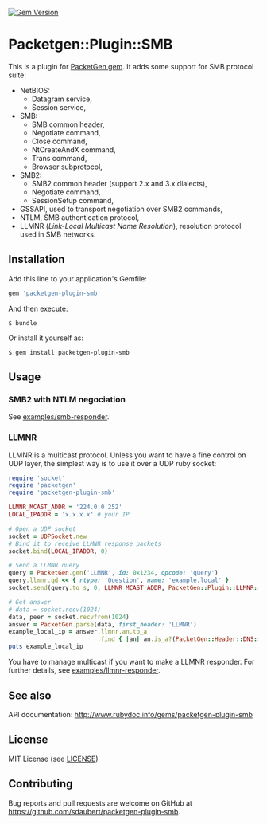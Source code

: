 [![Gem Version](https://badge.fury.io/rb/packetgen-plugin-smb.svg)](https://badge.fury.io/rb/packetgen-plugin-smb)

# Packetgen::Plugin::SMB

This is a plugin for [PacketGen gem](https://github.com/sdaubert/packetgen). It adds some support for SMB protocol suite:

* NetBIOS:
  * Datagram service,
  * Session service,
* SMB:
  * SMB common header,
  * Negotiate command,
  * Close command,
  * NtCreateAndX command,
  * Trans command,
  * Browser subprotocol,
* SMB2:
  * SMB2 common header (support 2.x and 3.x dialects),
  * Negotiate command,
  * SessionSetup command,
* GSSAPI, used to transport negotiation over SMB2 commands,
* NTLM, SMB authentication protocol,
* LLMNR (_Link-Local Multicast Name Resolution_), resolution protocol used in SMB networks.

## Installation

Add this line to your application's Gemfile:

```ruby
gem 'packetgen-plugin-smb'
```

And then execute:

    $ bundle

Or install it yourself as:

    $ gem install packetgen-plugin-smb

## Usage

### SMB2 with NTLM negociation

See [examples/smb-responder](/examples/smb-responder).

### LLMNR

LLMNR is a multicast protocol. Unless you want to have a fine control on UDP layer, the simplest way is to use it over a UDP ruby socket:

```ruby
require 'socket'
require 'packetgen'
require 'packetgen-plugin-smb'

LLMNR_MCAST_ADDR = '224.0.0.252'
LOCAL_IPADDR = 'x.x.x.x' # your IP

# Open a UDP socket
socket = UDPSocket.new
# Bind it to receive LLMNR response packets
socket.bind(LOCAL_IPADDR, 0)

# Send a LLMNR query
query = PacketGen.gen('LLMNR', id: 0x1234, opcode: 'query')
query.llmnr.qd << { rtype: 'Question', name: 'example.local' }
socket.send(query.to_s, 0, LLMNR_MCAST_ADDR, PacketGen::Plugin::LLMNR::UDP_PORT)

# Get answer
# data = socket.recv(1024)
data, peer = socket.recvfrom(1024)
answer = PacketGen.parse(data, first_header: 'LLMNR')
example_local_ip = answer.llmnr.an.to_a
                         .find { |an| an.is_a?(PacketGen::Header::DNS::RR) }.human_rdata
puts example_local_ip
```

You have to manage multicast if you want to make a LLMNR responder. For further details, see [examples/llmnr-responder](/examples/llmnr-responder).

## See also

API documentation: http://www.rubydoc.info/gems/packetgen-plugin-smb

## License

MIT License (see [LICENSE](https://github.com/sdaubert/packetgen-plugin-smb/blob/master/LICENSE))

## Contributing

Bug reports and pull requests are welcome on GitHub at https://github.com/sdaubert/packetgen-plugin-smb.
